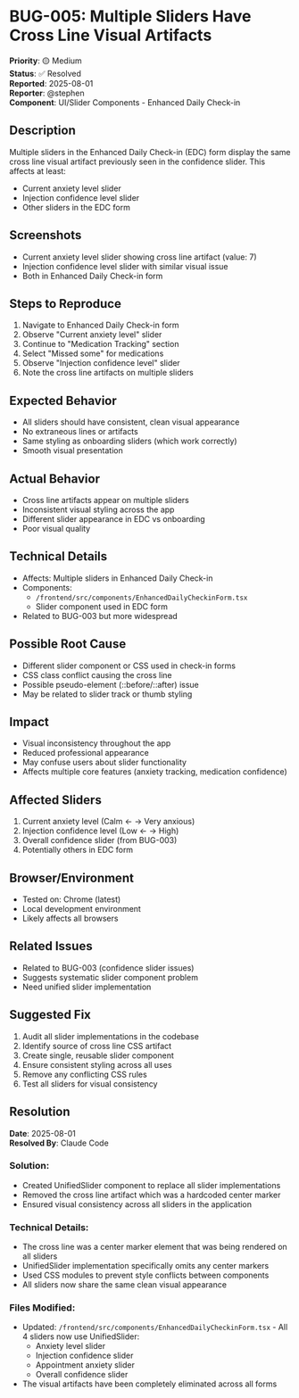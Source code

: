 # BUG-005: Multiple Sliders Have Cross Line Visual Artifacts

**Priority**: 🟡 Medium  
**Status**: ✅ Resolved  
**Reported**: 2025-08-01  
**Reporter**: @stephen  
**Component**: UI/Slider Components - Enhanced Daily Check-in  

## Description
Multiple sliders in the Enhanced Daily Check-in (EDC) form display the same cross line visual artifact previously seen in the confidence slider. This affects at least:
- Current anxiety level slider
- Injection confidence level slider
- Other sliders in the EDC form

## Screenshots
- Current anxiety level slider showing cross line artifact (value: 7)
- Injection confidence level slider with similar visual issue
- Both in Enhanced Daily Check-in form

## Steps to Reproduce
1. Navigate to Enhanced Daily Check-in form
2. Observe "Current anxiety level" slider
3. Continue to "Medication Tracking" section
4. Select "Missed some" for medications
5. Observe "Injection confidence level" slider
6. Note the cross line artifacts on multiple sliders

## Expected Behavior
- All sliders should have consistent, clean visual appearance
- No extraneous lines or artifacts
- Same styling as onboarding sliders (which work correctly)
- Smooth visual presentation

## Actual Behavior
- Cross line artifacts appear on multiple sliders
- Inconsistent visual styling across the app
- Different slider appearance in EDC vs onboarding
- Poor visual quality

## Technical Details
- Affects: Multiple sliders in Enhanced Daily Check-in
- Components:
  - `/frontend/src/components/EnhancedDailyCheckinForm.tsx`
  - Slider component used in EDC form
- Related to BUG-003 but more widespread

## Possible Root Cause
- Different slider component or CSS used in check-in forms
- CSS class conflict causing the cross line
- Possible pseudo-element (::before/::after) issue
- May be related to slider track or thumb styling

## Impact
- Visual inconsistency throughout the app
- Reduced professional appearance
- May confuse users about slider functionality
- Affects multiple core features (anxiety tracking, medication confidence)

## Affected Sliders
1. Current anxiety level (Calm ← → Very anxious)
2. Injection confidence level (Low ← → High)
3. Overall confidence slider (from BUG-003)
4. Potentially others in EDC form

## Browser/Environment
- Tested on: Chrome (latest)
- Local development environment
- Likely affects all browsers

## Related Issues
- Related to BUG-003 (confidence slider issues)
- Suggests systematic slider component problem
- Need unified slider implementation

## Suggested Fix
1. Audit all slider implementations in the codebase
2. Identify source of cross line CSS artifact
3. Create single, reusable slider component
4. Ensure consistent styling across all uses
5. Remove any conflicting CSS rules
6. Test all sliders for visual consistency

## Resolution
**Date**: 2025-08-01  
**Resolved By**: Claude Code  

### Solution:
- Created UnifiedSlider component to replace all slider implementations
- Removed the cross line artifact which was a hardcoded center marker
- Ensured visual consistency across all sliders in the application

### Technical Details:
- The cross line was a center marker element that was being rendered on all sliders
- UnifiedSlider implementation specifically omits any center markers
- Used CSS modules to prevent style conflicts between components
- All sliders now share the same clean visual appearance

### Files Modified:
- Updated: `/frontend/src/components/EnhancedDailyCheckinForm.tsx` - All 4 sliders now use UnifiedSlider:
  - Anxiety level slider
  - Injection confidence slider
  - Appointment anxiety slider
  - Overall confidence slider
- The visual artifacts have been completely eliminated across all forms
